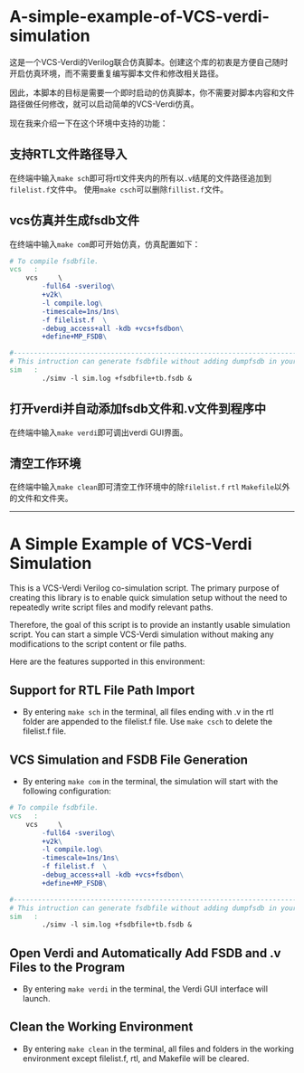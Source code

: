 # A-simple-example-of-VCS-verdi-simulation

这是一个VCS-Verdi的Verilog联合仿真脚本。创建这个库的初衷是方便自己随时开启仿真环境，而不需要重复编写脚本文件和修改相关路径。

因此，本脚本的目标是需要一个即时启动的仿真脚本，你不需要对脚本内容和文件路径做任何修改，就可以启动简单的VCS-Verdi仿真。

现在我来介绍一下在这个环境中支持的功能：
## 支持RTL文件路径导入
在终端中输入`make sch`即可将rtl文件夹内的所有以`.v`结尾的文件路径追加到`filelist.f`文件中。
使用`make csch`可以删除`fillist.f`文件。

## vcs仿真并生成fsdb文件
在终端中输入`make com`即可开始仿真，仿真配置如下：
``` makefile
# To compile fsdbfile.
vcs   :
	vcs     \
		-full64 -sverilog\
		+v2k\
		-l compile.log\
		-timescale=1ns/1ns\
		-f filelist.f  \
		-debug_access+all -kdb +vcs+fsdbon\
		+define+MP_FSDB\

#-------------------------------------------------------------------------------------------------------
# This intruction can generate fsdbfile without adding dumpfsdb in your testbench.
sim   :
		./simv -l sim.log +fsdbfile+tb.fsdb &
```
## 打开verdi并自动添加fsdb文件和.v文件到程序中
在终端中输入`make verdi`即可调出verdi GUI界面。

## 清空工作环境
在终端中输入`make clean`即可清空工作环境中的除`filelist.f` `rtl` `Makefile`以外的文件和文件夹。

---

# A Simple Example of VCS-Verdi Simulation

This is a VCS-Verdi Verilog co-simulation script. The primary purpose of creating this library is to enable quick simulation setup without the need to repeatedly write script files and modify relevant paths.

Therefore, the goal of this script is to provide an instantly usable simulation script. You can start a simple VCS-Verdi simulation without making any modifications to the script content or file paths.

Here are the features supported in this environment:

## Support for RTL File Path Import
- By entering `make sch` in the terminal, all files ending with .v in the rtl folder are appended to the filelist.f file. Use `make csch` to delete the filelist.f file.

## VCS Simulation and FSDB File Generation
- By entering `make com` in the terminal, the simulation will start with the following configuration:
``` makefile
# To compile fsdbfile.
vcs   :
	vcs     \
		-full64 -sverilog\
		+v2k\
		-l compile.log\
		-timescale=1ns/1ns\
		-f filelist.f  \
		-debug_access+all -kdb +vcs+fsdbon\
		+define+MP_FSDB\

#-------------------------------------------------------------------------------------------------------
# This intruction can generate fsdbfile without adding dumpfsdb in your testbench.
sim   :
		./simv -l sim.log +fsdbfile+tb.fsdb &
```
## Open Verdi and Automatically Add FSDB and .v Files to the Program
- By entering `make verdi` in the terminal, the Verdi GUI interface will launch.

## Clean the Working Environment
- By entering `make clean` in the terminal, all files and folders in the working environment except filelist.f, rtl, and Makefile will be cleared.
